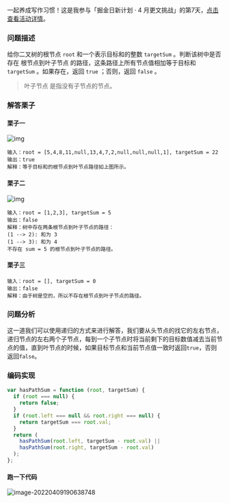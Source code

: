 一起养成写作习惯！这是我参与「掘金日新计划 · 4 月更文挑战」的第7天，[点击查看活动详情](https://juejin.cn/post/7080800226365145118)。

### 问题描述

给你二叉树的根节点 `root` 和一个表示目标和的整数 `targetSum` 。判断该树中是否存在 根节点到叶子节点 的路径，这条路径上所有节点值相加等于目标和 `targetSum` 。如果存在，返回 `true` ；否则，返回 `false` 。

> 叶子节点 是指没有子节点的节点。

### 解答栗子

#### 栗子一

![img](https://raw.githubusercontent.com/QC2168/note-img/main/202204091813681.jpeg)

```
输入：root = [5,4,8,11,null,13,4,7,2,null,null,null,1], targetSum = 22
输出：true
解释：等于目标和的根节点到叶节点路径如上图所示。
```

#### 栗子二

![img](https://raw.githubusercontent.com/QC2168/note-img/main/202204091814821.jpeg)

```
输入：root = [1,2,3], targetSum = 5
输出：false
解释：树中存在两条根节点到叶子节点的路径：
(1 --> 2): 和为 3
(1 --> 3): 和为 4
不存在 sum = 5 的根节点到叶子节点的路径。
```

#### 栗子三

```
输入：root = [], targetSum = 0
输出：false
解释：由于树是空的，所以不存在根节点到叶子节点的路径。
```

### 问题分析

这一道我们可以使用递归的方式来进行解答，我们要从头节点的找它的左右节点，递归节点的左右两个子节点，每到一个子节点时将当前剩下的目标数值减去当前节点的值，直到叶节点的时候，如果目标节点和当前节点值一致时返回`true`，否则返回`false`。

### 编码实现

```javascript
var hasPathSum = function (root, targetSum) {
  if (root === null) {
    return false;
  }
  if (root.left === null && root.right === null) {
    return targetSum === root.val;
  }
  return (
    hasPathSum(root.left, targetSum - root.val) ||
    hasPathSum(root.right, targetSum - root.val)
  );
};
```

#### 跑一下代码

![image-20220409190638748](https://raw.githubusercontent.com/QC2168/note-img/main/202204091906809.png)